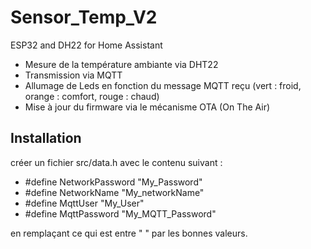 # Sensor_Temp_V2
ESP32 and DH22 for Home Assistant

- Mesure de la température ambiante via DHT22
- Transmission via MQTT
- Allumage de Leds en fonction du message MQTT reçu (vert : froid, orange : comfort, rouge : chaud)
- Mise à jour du firmware via le mécanisme OTA (On The Air)


## Installation
créer un fichier src/data.h avec le contenu suivant :

 - #define NetworkPassword "My_Password"
 - #define NetworkName "My_networkName"
 - #define MqttUser "My_User"
 - #define MqttPassword "My_MQTT_Password"

en remplaçant ce qui est entre " " par les bonnes valeurs.
